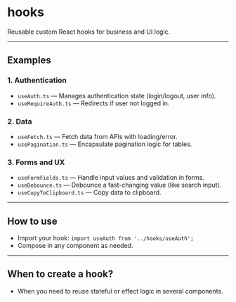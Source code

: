 # hooks

Reusable custom React hooks for business and UI logic.

---

## Examples

### 1. Authentication
- `useAuth.ts` — Manages authentication state (login/logout, user info).
- `useRequireAuth.ts` — Redirects if user not logged in.

### 2. Data
- `useFetch.ts` — Fetch data from APIs with loading/error.
- `usePagination.ts` — Encapsulate pagination logic for tables.

### 3. Forms and UX
- `useFormFields.ts` — Handle input values and validation in forms.
- `useDebounce.ts` — Debounce a fast-changing value (like search input).
- `useCopyToClipboard.ts` — Copy data to clipboard.

---

## How to use

- Import your hook: `import useAuth from '../hooks/useAuth';`
- Compose in any component as needed.

---

## When to create a hook?

- When you need to reuse stateful or effect logic in several components.
